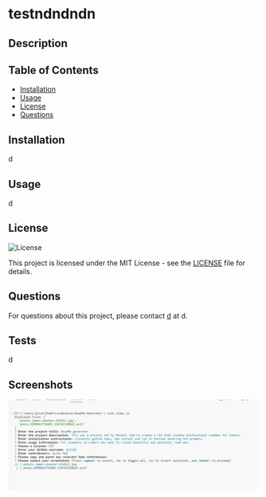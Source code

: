 # testndndndn

## Description


## Table of Contents
- [Installation](#installation)
- [Usage](#usage)
- [License](#license)
- [Questions](#questions)

## Installation
d

## Usage
d

## License
![License](https://img.shields.io/badge/License-MIT-brightgreen)

This project is licensed under the MIT License - see the [LICENSE](LICENSE) file for details.

## Questions
For questions about this project, please contact [d](https://github.com/d) at d.

## Tests
d

## Screenshots
![Alt Text](./screenshots/screenshot.png)